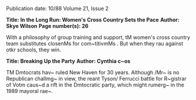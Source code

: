 Publication date: 10/88
Volume 21, Issue 2

**Title: In the Long Run: Women's Cross Country Sets the Pace**
**Author: Skye Wilson**
**Page number(s): 26**

With a philosophy of group training and support, tM women's cross country team 
substitutes closenMs for com~titivmMs . But when they rau against otkr schools, they 
win.


**Title: Breaking Up the Party**
**Author: Cynthia c~os**

TM Dmtocrats hav~ ruled New Haven for 30 years. Although /Mr~ is no Republican 
challmg~ in view, the reant Tyson/ Ferrucci battle for R~gistrar of Votm caus~d a rift in 
the Dmtocratic party, which might rumerg~ in the 1989 mayoral rae~.